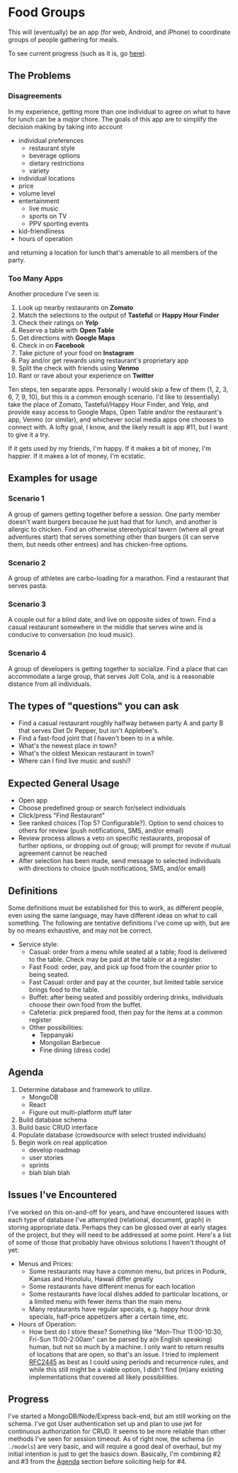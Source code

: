 # Food Groups

This will (eventually) be an app (for web, Android, and iPhone) to coordinate groups of people gathering for meals.

To see current progress (such as it is, go [here](#progress)).

## The Problems

### Disagreements

In my experience, getting more than one individual to agree on what to have for lunch can be a _major_ chore. The goals of this app are to simplify the decision making by taking into account

- individual preferences
  - restaurant style
  - beverage options
  - dietary restrictions
  - variety
- individual locations
- price
- volume level
- entertainment
  - live music
  - sports on TV
  - PPV sporting events
- kid-friendliness
- hours of operation

and returning a location for lunch that's amenable to all members of the party.

### Too Many Apps

Another procedure I've seen is:

1. Look up nearby restaurants on **Zomato**
2. Match the selections to the output of **Tasteful** or **Happy Hour Finder**
3. Check their ratings on **Yelp**
4. Reserve a table with **Open Table**
5. Get directions with **Google Maps**
6. Check in on **Facebook**
7. Take picture of your food on **Instagram**
8. Pay and/or get rewards using restaurant's proprietary app
9. Split the check with friends using **Venmo**
10. Rant or rave about your experience on **Twitter**

Ten steps, ten separate apps. Personally I would skip a few of them (1, 2, 3, 6, 7, 9, 10), but this is a common enough scenario. I'd like to (essentially) take the place of Zomato, Tasteful/Happy Hour Finder, and Yelp, and provide easy access to Google Maps, Open Table and/or the restaurant's app, Venmo (or similar), and whichever social media apps one chooses to connect with. A lofty goal, I know, and the likely result is app #11, but I want to give it a try.

If it gets used by my friends, I'm happy. If it makes a bit of money, I'm happier. If it makes a lot of money, I'm ecstatic.

## Examples for usage

### Scenario 1

A group of gamers getting together before a session. One party member doesn't want burgers because he just had that for lunch, and another is allergic to chicken. Find an otherwise stereotypical tavern (where all great adventures start) that serves something other than burgers (it can serve them, but needs other entrees) and has chicken-free options.

### Scenario 2

A group of athletes are carbo-loading for a marathon. Find a restaurant that serves pasta.

### Scenario 3

A couple out for a blind date, and live on opposite sides of town. Find a casual restaurant somewhere in the middle that serves wine and is conducive to conversation (no loud music).

### Scenario 4

A group of developers is getting together to socialize. Find a place that can accommodate a large group, that serves Jolt Cola, and is a reasonable distance from all individuals.

## The types of "questions" you can ask

- Find a casual restaurant roughly halfway between party A and party B that serves Diet Dr Pepper, but isn't Applebee's.
- Find a fast-food joint that I haven't been to in a while.
- What's the newest place in town?
- What's the oldest Mexican restaurant in town?
- Where can I find live music and sushi?

## Expected General Usage

- Open app
- Choose predefined group or search for/select individuals
- Click/press "Find Restaurant"
- See ranked choices (Top 5? Configurable?). Option to send choices to others for review (push notifications, SMS, and/or email)
- Review process allows a veto on specific restaurants, proposal of further options, or dropping out of group; will prompt for revote if mutual agreement cannot be reached
- After selection has been made, send message to selected individuals with directions to choice (push notifications, SMS, and/or email)

## Definitions

Some definitions must be established for this to work, as different people, even using the same language, may have different ideas on what to call something. The following are tentative definitions I've come up with, but are by no means exhaustive, and may not be correct.

- Service style:
  - Casual: order from a menu while seated at a table; food is delivered to the table. Check may be paid at the table or at a register.
  - Fast Food: order, pay, and pick up food from the counter prior to being seated.
  - Fast Casual: order and pay at the counter, but limited table service brings food to the table.
  - Buffet: after being seated and possibly ordering drinks, individuals choose their own food from the buffet.
  - Cafeteria: pick prepared food, then pay for the items at a common register
  - Other possibilities:
    - Teppanyaki
    - Mongolian Barbecue
    - Fine dining (dress code)

## Agenda

1. Determine database and framework to utilize.
   - MongoDB
   - React
   - Figure out multi-platform stuff later
2. Build database schema
3. Build basic CRUD interface
4. Populate database (crowdsource with select trusted individuals)
5. Begin work on real application
   - develop roadmap
   - user stories
   - sprints
   - blah blah blah

## Issues I've Encountered

I've worked on this on-and-off for years, and have encountered issues with each type of database I've attempted (relational, document, graph) in storing appropriate data. Perhaps they can be glossed over at early stages of the project, but they will need to be addressed at some point. Here's a list of some of those that probably have obvious solutions I haven't thought of yet:

- Menus and Prices:
  - Some restaurants may have a common menu, but prices in Podunk, Kansas and Honolulu, Hawaii differ greatly
  - Some restaurants have different menus for each location
  - Some restaurants have local dishes added to particular locations, or a limited menu with fewer items than the main menu
  - Many restaurants have regular specials, e.g. happy hour drink specials, half-price appetizers after a certain time, etc.
- Hours of Operation:
  - How best do I store these? Something like "Mon-Thur 11:00-10:30, Fri-Sun 11:00-2:00am" can be parsed by a(n English speaking) human, but not so much by a machine. I only want to return results of locations that are open, so that's an issue. I tried to implement [RFC2445](https://tools.ietf.org/html/rfc2445) as best as I could using periods and recurrence rules, and while this still might be a viable option, I didn't find (m)any existing implementations that covered all likely possibilities.

## Progress

I've started a MongoDB/Node/Express back-end, but am still working on the schema. I've got User authentication set up and plan to use jwt for continuous authorization for CRUD. It seems to be more reliable than other methods I've seen for session timeout. As of right now, the schema (in `./models`) are very basic, and will require a good deal of overhaul, but my initial intention is just to get the basics down. Basically, I'm combining #2 and #3 from the [Agenda](#agenda) section before soliciting help for #4.
